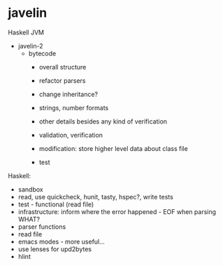 javelin
=======

Haskell JVM

* javelin-2
  * bytecode
    * overall structure
    * refactor parsers
    * change inheritance?
    * strings, number formats
    * other details besides any kind of verification

    * validation, verification

    * modification: store higher level data about class file

    * test

Haskell:
* sandbox
* read, use quickcheck, hunit, tasty, hspec?, write tests
* test - functional (read file)
* infrastructure: inform where the error happened - EOF when parsing WHAT?
* parser functions
* read file
* emacs modes - more useful...
* use lenses for upd2bytes
* hlint
